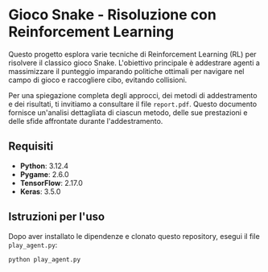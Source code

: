 # Gioco Snake - Risoluzione con Reinforcement Learning

Questo progetto esplora varie tecniche di Reinforcement Learning (RL) per risolvere il classico gioco Snake. L'obiettivo principale è addestrare agenti a massimizzare il punteggio imparando politiche ottimali per navigare nel campo di gioco e raccogliere cibo, evitando collisioni.

Per una spiegazione completa degli approcci, dei metodi di addestramento e dei risultati, ti invitiamo a consultare il file `report.pdf`. Questo documento fornisce un'analisi dettagliata di ciascun metodo, delle sue prestazioni e delle sfide affrontate durante l'addestramento.

## Requisiti

- **Python**: 3.12.4
- **Pygame**: 2.6.0
- **TensorFlow**: 2.17.0
- **Keras**: 3.5.0

## Istruzioni per l'uso

Dopo aver installato le dipendenze e clonato questo repository, esegui il file `play_agent.py`:

```bash
python play_agent.py
